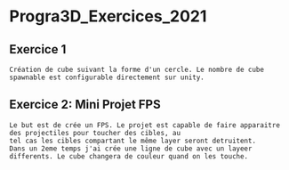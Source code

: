 # Progra3D_Exercices_2021

## Exercice 1
	Création de cube suivant la forme d'un cercle. Le nombre de cube spawnable est configurable directement sur unity.

## Exercice 2: Mini Projet FPS
	Le but est de crée un FPS. Le projet est capable de faire apparaitre des projectiles pour toucher des cibles, au 
	tel cas les cibles compartant le même layer seront detruitent.
	Dans un 2eme temps j'ai crée une ligne de cube avec un layeer differents. Le cube changera de couleur quand on les touche.